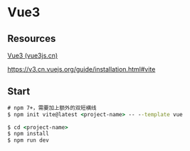 # Vue3

## Resources

[Vue3 (vue3js.cn)](https://vue3js.cn/)

 https://v3.cn.vuejs.org/guide/installation.html#vite

## Start

```cmd
# npm 7+，需要加上额外的双短横线
$ npm init vite@latest <project-name> -- --template vue

$ cd <project-name>
$ npm install
$ npm run dev
```
